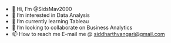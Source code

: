 - 👋 Hi, I’m @SidsMav2000
- 👀 I’m interested in Data Analysis
- 🌱 I’m currently learning Tableau
- 💞️ I’m looking to collaborate on Business Analytics
- 📫 How to reach me E-mail me @ siddharthvangari@gmail.com

<!---
SidsMav2000/SidsMav2000 is a ✨ special ✨ repository because its `README.md` (this file) appears on your GitHub profile.
You can click the Preview link to take a look at your changes.
--->
